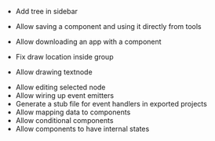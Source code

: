 - Add tree in sidebar
- Allow saving a component and using it directly from tools
- Allow downloading an app with a component


- Fix draw location inside group
- Allow drawing textnode
+ Allow editing selected node
+ Allow wiring up event emitters
+ Generate a stub file for event handlers in exported projects
+ Allow mapping data to components
+ Allow conditional components
+ Allow components to have internal states 